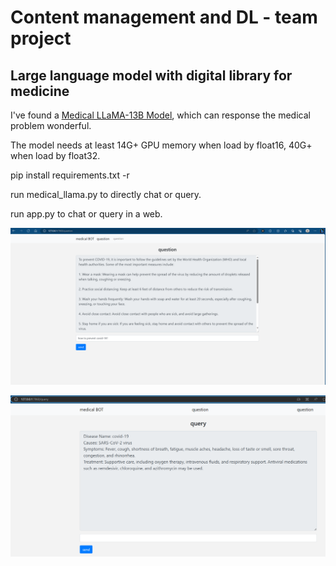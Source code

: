 # Content management and DL - team project

## Large language model with digital library for medicine

I've found a [Medical LLaMA-13B Model](https://huggingface.co/shibing624/ziya-llama-13b-medical-merged), which can response the medical problem wonderful.

The model needs at least 14G+ GPU memory when load by float16, 40G+ when load by float32.

pip install requirements.txt -r

run medical_llama.py to directly chat or query.

run app.py to chat or query in a web.

![test](./image/README/test.png)

![test2](./image/README/test2.png)
